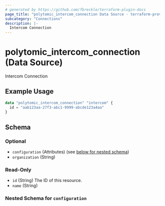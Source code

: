 ```yaml
---
# generated by https://github.com/fbreckle/terraform-plugin-docs
page_title: "polytomic_intercom_connection Data Source - terraform-provider-polytomic"
subcategory: "Connections"
description: |-
  Intercom Connection
---
```


# polytomic_intercom_connection (Data Source)

Intercom Connection

## Example Usage

```terraform
data "polytomic_intercom_connection" "intercom" {
  id = "aab123aa-27f3-abc1-9999-abcde123a4aa"
}
```

<!-- schema generated by tfplugindocs -->
## Schema

### Optional

- `configuration` (Attributes) (see [below for nested schema](#nestedatt--configuration))
- `organization` (String)

### Read-Only

- `id` (String) The ID of this resource.
- `name` (String)

<a id="nestedatt--configuration"></a>
### Nested Schema for `configuration`


